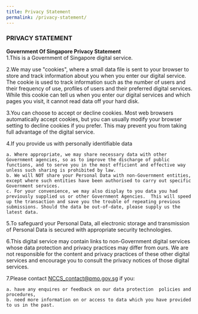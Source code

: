 ```yaml
---
title: Privacy Statement
permalink: /privacy-statement/
---
```


### PRIVACY STATEMENT
**Government Of Singapore Privacy Statement**  
1.This is a Government of Singapore digital service.

2.We may use "cookies", where a small data file is sent to your browser to store and track information about you when you enter our digital service. The cookie is used to track information such as the number of users and their frequency of use, profiles of users and their preferred digital services. While this cookie can tell us when you enter our digital services and which pages you visit, it cannot read data off your hard disk.

3.You can choose to accept or decline cookies. Most web browsers automatically accept cookies, but you can usually modify your browser setting to decline cookies if you prefer. This may prevent you from taking full advantage of the digital service.

4.If you provide us with personally identifiable data

    a. Where appropriate, we may share necessary data with other Government agencies, so as to improve the discharge of public functions, and to serve you in the most efficient and effective way unless such sharing is prohibited by law.    
    b. We will NOT share your Personal Data with non-Government entities, except where such entities have been authorised to carry out specific Government services.          
    c. For your convenience, we may also display to you data you had previously supplied us or other Government Agencies.  This will speed up the transaction and save you the trouble of repeating previous submissions. Should the data be out-of-date, please supply us the latest data.

5.To safeguard your Personal Data, all electronic storage and transmission of Personal Data is secured with appropriate security technologies.

6.This digital service may contain links to non-Government digital services whose data protection and privacy practices may differ from ours. We are not responsible for the content and privacy practices of these other digital services and encourage you to consult the privacy notices of those digital services.

7.Please contact [<a href="mailto:NCCS_contact@pmo.gov.sg" target="_blank">NCCS_contact@pmo.gov.sg</a>](mailto:NCCS_contact@pmo.gov.sg) if you:

    a. have any enquires or feedback on our data protection  policies and procedures,    
    b. need more information on or access to data which you have provided to us in the past.